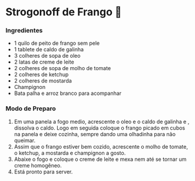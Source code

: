 # Strogonoff de Frango :chicken:

### Ingredientes

- 1 quilo de peito de frango sem pele
- 1 tablete de caldo de galinha
- 3 colheres de sopa de oleo
- 2 latas de creme de leite
- 2 colheres de sopa de molho de tomate
- 2 colheres de ketchup
- 2 colheres de mostarda
- Champignon
- Bata palha e arroz branco para acompanhar

### Modo de Preparo

1. Em uma panela a fogo medio, acrescente o oleo e o caldo de galinha e , dissolva o caldo. Logo em seguida coloque o frango picado em cubos na panela e deixe cozinha, sempre dando uma olhadinha para não queimar.
2. Assim que o frango estiver bem cozido, acrescente o molho de tomate, o ketchup, a mostarda e champignon a gosto.
3. Abaixe o fogo e coloque o creme de leite e mexa nem até se tornar um creme homogêneo.
4. Está pronto para server.

